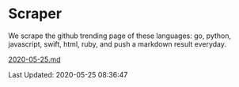 # Scraper

We scrape the github trending page of these languages: go, python, javascript, swift, html, ruby, and push a markdown result everyday.

[2020-05-25.md](https://github.com/henson/Scraper/blob/master/2020-05-25.md)

Last Updated: 2020-05-25 08:36:47